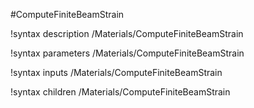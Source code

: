 #ComputeFiniteBeamStrain

!syntax description /Materials/ComputeFiniteBeamStrain

!syntax parameters /Materials/ComputeFiniteBeamStrain

!syntax inputs /Materials/ComputeFiniteBeamStrain

!syntax children /Materials/ComputeFiniteBeamStrain
